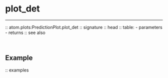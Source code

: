 # plot_det
----------

:: atom.plots:PredictionPlot.plot_det
    :: signature
    :: head
    :: table:
        - parameters
        - returns
    :: see also

<br>

## Example

:: examples
